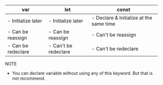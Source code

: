 | var                | let                  | const                                   |
| ------------------ | -------------------- | --------------------------------------- |
| - Initialize later | - Initialize later   | - Declare & Initialize at the same time |
| - Can be reassign  | - Can be reassign    | - Can't be reassign                     |
| - Can be redeclare | - Can't be redeclare | - Can't be redeclare                    |

NOTE

- You can declare variable without using any of this keyword. But that is not recommend.
